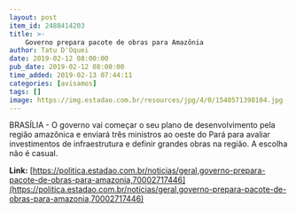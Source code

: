 ```yaml
---
layout: post
item_id: 2488414203
title: >-
    Governo prepara pacote de obras para Amazônia
author: Tatu D'Oquei
date: 2019-02-12 08:00:00
pub_date: 2019-02-12 08:00:00
time_added: 2019-02-13 07:44:11
categories: [avisamos]
tags: []
image: https://img.estadao.com.br/resources/jpg/4/0/1540571398104.jpg
---
```


BRASÍLIA - O governo vai começar o seu plano de desenvolvimento pela região amazônica e enviará três ministros ao oeste do Pará para avaliar investimentos de infraestrutura e definir grandes obras na região. A escolha não é casual.

**Link:** [https://politica.estadao.com.br/noticias/geral,governo-prepara-pacote-de-obras-para-amazonia,70002717446](https://politica.estadao.com.br/noticias/geral,governo-prepara-pacote-de-obras-para-amazonia,70002717446)

